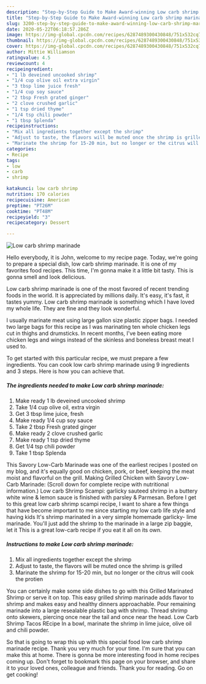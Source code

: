 ```yaml
---
description: "Step-by-Step Guide to Make Award-winning Low carb shrimp marinade"
title: "Step-by-Step Guide to Make Award-winning Low carb shrimp marinade"
slug: 3200-step-by-step-guide-to-make-award-winning-low-carb-shrimp-marinade
date: 2020-05-22T06:18:57.286Z
image: https://img-global.cpcdn.com/recipes/6287489300430848/751x532cq70/low-carb-shrimp-marinade-recipe-main-photo.jpg
thumbnail: https://img-global.cpcdn.com/recipes/6287489300430848/751x532cq70/low-carb-shrimp-marinade-recipe-main-photo.jpg
cover: https://img-global.cpcdn.com/recipes/6287489300430848/751x532cq70/low-carb-shrimp-marinade-recipe-main-photo.jpg
author: Mittie Williamson
ratingvalue: 4.5
reviewcount: 4
recipeingredient:
- "1 lb deveined uncooked shrimp"
- "1/4 cup olive oil extra virgin"
- "3 tbsp lime juice fresh"
- "1/4 cup soy sauce"
- "2 tbsp Fresh grated ginger"
- "2 clove crushed garlic"
- "1 tsp dried thyme"
- "1/4 tsp chili powder"
- "1 tbsp Splenda"
recipeinstructions:
- "Mix all ingredients together except the shrimp"
- "Adjust to taste, the flavors will be muted once the shrimp is grilled"
- "Marinate the shrimp for 15-20 min, but no longer or the citrus will cook the protien"
categories:
- Recipe
tags:
- low
- carb
- shrimp

katakunci: low carb shrimp 
nutrition: 170 calories
recipecuisine: American
preptime: "PT26M"
cooktime: "PT48M"
recipeyield: "3"
recipecategory: Dessert

---
```



![Low carb shrimp marinade](https://img-global.cpcdn.com/recipes/6287489300430848/751x532cq70/low-carb-shrimp-marinade-recipe-main-photo.jpg)

Hello everybody, it is John, welcome to my recipe page. Today, we're going to prepare a special dish, low carb shrimp marinade. It is one of my favorites food recipes. This time, I'm gonna make it a little bit tasty. This is gonna smell and look delicious.

Low carb shrimp marinade is one of the most favored of recent trending foods in the world. It is appreciated by millions daily. It's easy, it's fast, it tastes yummy. Low carb shrimp marinade is something which I have loved my whole life. They are fine and they look wonderful.

I usually marinate meat using large gallon size plastic zipper bags. I needed two large bags for this recipe as I was marinating ten whole chicken legs cut in thighs and drumsticks. In recent months, I&#39;ve been eating more chicken legs and wings instead of the skinless and boneless breast meat I used to.


To get started with this particular recipe, we must prepare a few ingredients. You can cook low carb shrimp marinade using 9 ingredients and 3 steps. Here is how you can achieve that.

<!--inarticleads1-->

##### The ingredients needed to make Low carb shrimp marinade:

1. Make ready 1 lb deveined uncooked shrimp
1. Take 1/4 cup olive oil, extra virgin
1. Get 3 tbsp lime juice, fresh
1. Make ready 1/4 cup soy sauce
1. Take 2 tbsp Fresh grated ginger
1. Make ready 2 clove crushed garlic
1. Make ready 1 tsp dried thyme
1. Get 1/4 tsp chili powder
1. Take 1 tbsp Splenda


This Savory Low-Carb Marinade was one of the earliest recipes I posted on my blog, and it&#39;s equally good on chicken, pork, or beef, keeping the meat moist and flavorful on the grill. Making Grilled Chicken with Savory Low-Carb Marinade: (Scroll down for complete recipe with nutritional information.) Low carb Shrimp Scampi: garlicky sauteed shrimp in a buttery white wine &amp; lemon sauce is finished with parsley &amp; Parmesan. Before I get to this great low carb shrimp scampi recipe, I want to share a few things that have become important to me since starting my low carb life style and having kids It&#39;s shrimp marinated in a very simple homemade garlicky- lime marinade. You&#39;ll just add the shrimp to the marinade in a large zip baggie, let it This is a great low-carb recipe if you eat it all on its own. 

<!--inarticleads2-->

##### Instructions to make Low carb shrimp marinade:

1. Mix all ingredients together except the shrimp
1. Adjust to taste, the flavors will be muted once the shrimp is grilled
1. Marinate the shrimp for 15-20 min, but no longer or the citrus will cook the protien


You can certainly make some side dishes to go with this Grilled Marinated Shrimp or serve it on top. This easy grilled shrimp marinade adds flavor to shrimp and makes easy and healthy dinners approachable. Pour remaining marinade into a large resealable plastic bag with shrimp. Thread shrimp onto skewers, piercing once near the tail and once near the head. Low Carb Shrimp Tacos REcipe In a bowl, marinate the shrimp in lime juice, olive oil and chili powder. 

So that is going to wrap this up with this special food low carb shrimp marinade recipe. Thank you very much for your time. I'm sure that you can make this at home. There is gonna be more interesting food in home recipes coming up. Don't forget to bookmark this page on your browser, and share it to your loved ones, colleague and friends. Thank you for reading. Go on get cooking!
